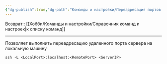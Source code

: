 ```yaml
---
{"dg-publish":true,"dg-path":"Команды и настройки/Переадресация портов через SSH.md","permalink":"/komandy-i-nastrojki/pereadresacziya-portov-cherez-ssh/","updated":"2024-09-03T16:13:37+03:00"}
---
```


Возврат:: [[Хобби/Команды и настройки/Справочник команд и настроек\|к списку команд]]

---
Позволяет выполнить переадресацию удаленного порта сервера на локальную машину

```shell
ssh -L <LocalPort>:localhost:<RemotePort> <ServerIP>
```
